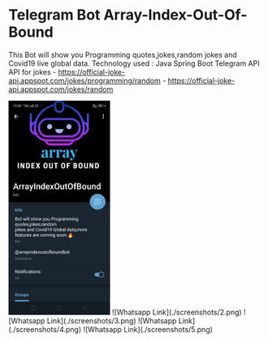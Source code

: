 # Telegram Bot Array-Index-Out-Of-Bound
  This Bot will show you Programming quotes,jokes,random jokes and Covid19 live global data.  Technology used : Java Spring Boot Telegram API API for jokes - https://official-joke-api.appspot.com/jokes/programming/random 	      - https://official-joke-api.appspot.com/jokes/random

<img src="./screenshots/1.png" alt="drawing" width="200"/>
![Whatsapp Link](./screenshots/2.png)
![Whatsapp Link](./screenshots/3.png)
![Whatsapp Link](./screenshots/4.png)
![Whatsapp Link](./screenshots/5.png)